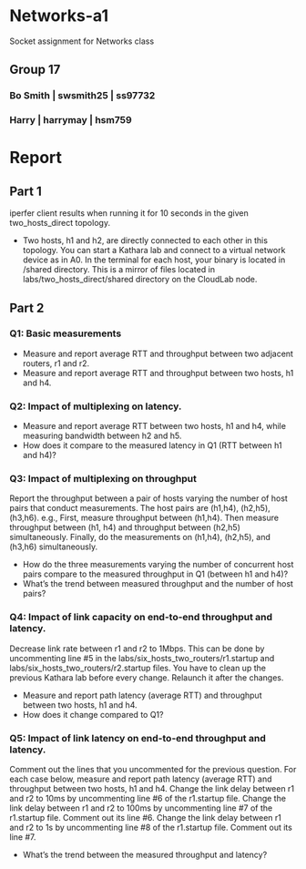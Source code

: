 # Networks-a1
Socket assignment for Networks class
## Group 17
### Bo Smith | swsmith25 | ss97732
### Harry    | harrymay  | hsm759

# Report

## Part 1
iperfer client results when running it for 10 seconds in the given two_hosts_direct topology.

- Two hosts, h1 and h2, are directly connected to each other in this topology.
You can start a Kathara lab and connect to a virtual network device as in A0.
In the terminal for each host, your binary is located in /shared directory. This is a mirror of files located in labs/two_hosts_direct/shared directory on the CloudLab node.
## Part 2
### Q1: Basic measurements
- Measure and report average RTT and throughput between two adjacent routers, r1 and r2.
- Measure and report average RTT and throughput between two hosts, h1 and h4.
### Q2: Impact of multiplexing on latency.
-  Measure and report average RTT between two hosts, h1 and h4, while measuring bandwidth between h2 and h5.
- How does it compare to the measured latency in Q1 (RTT between h1 and h4)?
### Q3: Impact of multiplexing on throughput
Report the throughput between a pair of hosts varying the number of host pairs that conduct measurements.
The host pairs are (h1,h4), (h2,h5), (h3,h6).
e.g., First, measure throughput between (h1,h4). Then measure throughput between (h1, h4) and throughput between (h2,h5) simultaneously. 
Finally, do the measurements on (h1,h4), (h2,h5), and (h3,h6) simultaneously.
- How do the three measurements varying the number of concurrent host pairs compare to the measured throughput in Q1 (between h1 and h4)?
- What’s the trend between measured throughput and the number of host pairs?
### Q4: Impact of link capacity on end-to-end throughput and latency.
Decrease link rate between r1 and r2 to 1Mbps. This can be done by uncommenting line #5 in the labs/six_hosts_two_routers/r1.startup and labs/six_hosts_two_routers/r2.startup files. You have to clean up the previous Kathara lab before every change. Relaunch it after the changes.
- Measure and report path latency (average RTT) and throughput between two hosts, h1 and h4.
- How does it change compared to Q1?
### Q5: Impact of link latency on end-to-end throughput and latency.
Comment out the lines that you uncommented for the previous question.
For each case below, measure and report path latency (average RTT) and throughput between two hosts, h1 and h4.
Change the link delay between r1 and r2 to 10ms by uncommenting line #6 of the r1.startup file.
Change the link delay between r1 and r2 to 100ms by uncommenting line #7 of the r1.startup file. Comment out its line #6.
Change the link delay between r1 and r2 to 1s by uncommenting line #8 of the r1.startup file. Comment out its line #7.
- What’s the trend between the measured throughput and latency?
